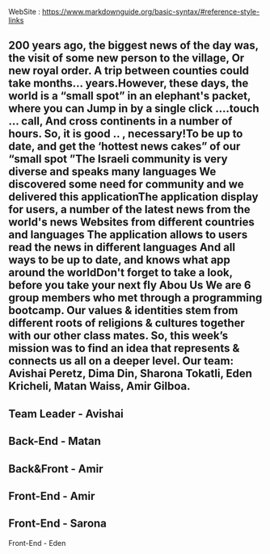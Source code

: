 
WebSite : https://www.markdownguide.org/basic-syntax/#reference-style-links

200 years ago, the biggest news of the day was, the visit of some new person to the village, Or new royal order. A trip between counties could take months… years.However, these days, the world is a “small spot” in an elephant's packet, where you can Jump in by a single click ….touch … call, And cross continents in a number of hours. So, it is good .. , necessary!To be up to date, and get the ‘hottest news cakes” of our “small spot ”The Israeli community is very diverse and speaks many languages We discovered some need for community and we delivered this applicationThe application display for users, a number of the latest news from the world's news Websites from different countries and languages The application allows to users read the news in different languages And all ways to be up to date, and knows what app around the worldDon't forget to take a look, before you take your next fly
Abou Us
We are 6 group members who met through a programming bootcamp. Our values & identities stem from different roots of religions & cultures together with our other class mates. So, this week’s mission was to find an idea that represents & connects us all on a deeper level. Our team: Avishai Peretz, Dima Din, Sharona Tokatli, Eden Kricheli, Matan Waiss, Amir Gilboa.
------------------------------------------------------------------------------------------------
Team Leader - Avishai
------------------------------------------------------------------------------------------------
Back-End - Matan
------------------------------------------------------------------------------------------------
Back&Front - Amir
------------------------------------------------------------------------------------------------
Front-End - Amir
------------------------------------------------------------------------------------------------
Front-End - Sarona
------------------------------------------------------------------------------------------------
Front-End - Eden